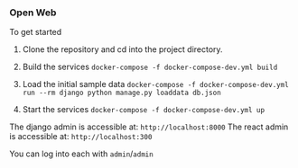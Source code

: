 ### Open Web

To get started

1. Clone the repository and cd into the project directory.

2. Build the services
`docker-compose -f docker-compose-dev.yml build`

3. Load the initial sample data
`docker-compose -f docker-compose-dev.yml run --rm django python manage.py loaddata db.json`

4. Start the services
`docker-compose -f docker-compose-dev.yml up`

The django admin is accessible at: `http://localhost:8000`
The react admin is accessible at: `http://localhost:300`

You can log into each with `admin`/`admin`
